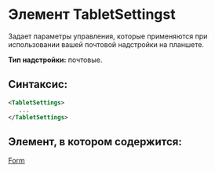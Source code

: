 
# Элемент TabletSettingst
Задает параметры управления, которые применяются при использовании вашей почтовой надстройки на планшете.

 **Тип надстройки:** почтовые.


## Синтаксис:


```XML
<TabletSettings>
   ...
</TabletSettings>
```


## Элемент, в котором содержится:

[Form](../../reference/manifest/form.md)

